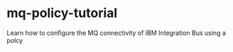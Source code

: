 # mq-policy-tutorial
Learn how to configure the MQ connectivity of IBM Integration Bus using a polcy
